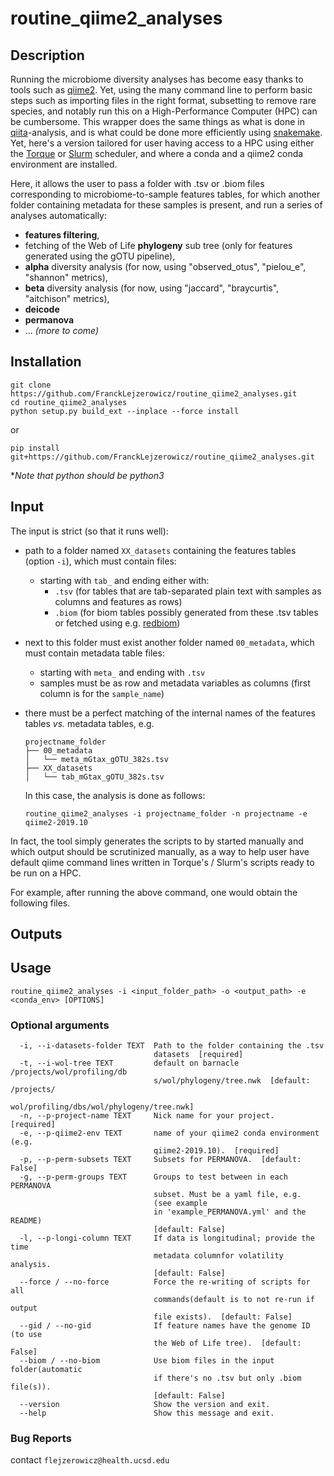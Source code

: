 # routine_qiime2_analyses

## Description

Running the microbiome diversity analyses has become easy thanks to tools such as [qiime2](https://docs.qiime2.org/2019.10/install/).
Yet, using the many command line to perform basic steps such as importing files in the right format, 
subsetting to remove rare species, and notably run this on a High-Performance Computer (HPC) can be cumbersome.
This wrapper does the same things as what is done in [qiita](https://qiita.ucsd.edu)-analysis, and is what could be done more 
efficiently using [snakemake](https://snakemake.readthedocs.io/en/stable/). Yet, here's a version tailored for user having access to a HPC using either the
[Torque](http://docs.adaptivecomputing.com/torque/4-0-2/help.htm) or [Slurm](https://slurm.schedmd.com/documentation.html) scheduler, and where a conda and
a qiime2 conda environment are installed. 

Here, it allows the user to pass a folder with .tsv or .biom files corresponding to microbiome-to-sample features tables,
for which another folder containing metadata for these samples is present, and run a series of analyses automatically:
- **features filtering**,
- fetching of the Web of Life **phylogeny** sub tree (only for features generated using the gOTU pipeline), 
- **alpha** diversity analysis (for now, using "observed_otus", "pielou_e", "shannon" metrics),
- **beta** diversity analysis (for now, using "jaccard", "braycurtis", "aitchison" metrics),
- **deicode**
- **permanova**
- ... _(more to come)_


## Installation

```
git clone https://github.com/FranckLejzerowicz/routine_qiime2_analyses.git
cd routine_qiime2_analyses
python setup.py build_ext --inplace --force install
```
or
```
pip install git+https://github.com/FranckLejzerowicz/routine_qiime2_analyses.git
```
*_Note that python should be python3_

## Input

The input is strict (so that it runs well):
- path to a folder named `XX_datasets` containing the features tables (option `-i`), which must contain files:
  - starting with `tab_` and ending either with:
    - `.tsv` (for tables that are tab-separated plain text with samples as columns and features as rows)
    - `.biom` (for biom tables possibly generated from these .tsv tables or fetched using e.g. [redbiom](https://github.com/biocore/redbiom))
- next to this folder must exist another folder named `00_metadata`,  which must contain metadata table files:
  - starting with `meta_` and ending with `.tsv`
  - samples must be as row and metadata variables as columns (first column is for the `sample_name`)     
- there must be a perfect matching of the internal names of the features tables _vs._ metadata tables, e.g.
    ```
    projectname_folder
    ├── 00_metadata
    │   └── meta_mGtax_gOTU_382s.tsv
    ├── XX_datasets
    │   └── tab_mGtax_gOTU_382s.tsv
    ```
 
    In this case, the analysis is done as follows:
    ```
    routine_qiime2_analyses -i projectname_folder -n projectname -e qiime2-2019.10
    ```

In fact, the tool simply generates the scripts to by started manually and which output should be scrutinized manually,
as a way to help user have default qiime command lines written in Torque's / Slurm's scripts ready to be run on a HPC.

For example, after running the above command, one would obtain the following files.

## Outputs

  
## Usage

```
routine_qiime2_analyses -i <input_folder_path> -o <output_path> -e <conda_env> [OPTIONS]
```

### Optional arguments

``` 
  -i, --i-datasets-folder TEXT  Path to the folder containing the .tsv
                                datasets  [required]
  -t, --i-wol-tree TEXT         default on barnacle /projects/wol/profiling/db
                                s/wol/phylogeny/tree.nwk  [default: /projects/
                                wol/profiling/dbs/wol/phylogeny/tree.nwk]
  -n, --p-project-name TEXT     Nick name for your project.  [required]
  -e, --p-qiime2-env TEXT       name of your qiime2 conda environment (e.g.
                                qiime2-2019.10).  [required]
  -p, --p-perm-subsets TEXT     Subsets for PERMANOVA.  [default: False]
  -g, --p-perm-groups TEXT      Groups to test between in each PERMANOVA
                                subset. Must be a yaml file, e.g.
                                (see example
                                in 'example_PERMANOVA.yml' and the README)
                                [default: False]
  -l, --p-longi-column TEXT     If data is longitudinal; provide the time
                                metadata columnfor volatility analysis.
                                [default: False]
  --force / --no-force          Force the re-writing of scripts for all
                                commands(default is to not re-run if output
                                file exists).  [default: False]
  --gid / --no-gid              If feature names have the genome ID (to use
                                the Web of Life tree).  [default: False]
  --biom / --no-biom            Use biom files in the input folder(automatic
                                if there's no .tsv but only .biom file(s)).
                                [default: False]
  --version                     Show the version and exit.
  --help                        Show this message and exit.

```


### Bug Reports

contact `flejzerowicz@health.ucsd.edu`